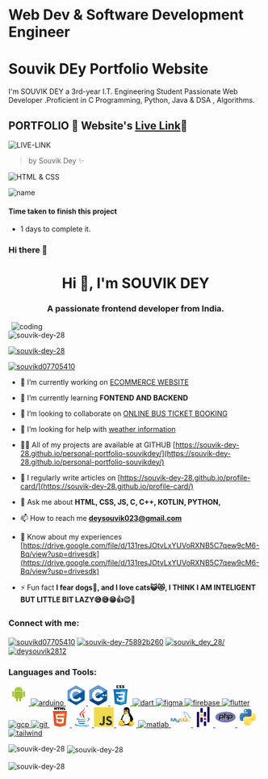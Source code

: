 ﻿# Web Dev & Software Development Engineer
# Souvik DEy Portfolio Website

 I'm SOUVIK DEY a 3rd-year I.T. Engineering Student Passionate Web Developer .Proficient in C Programming, Python, Java & DSA , Algorithms.

## PORTFOLIO 🚀 Website's [Live Link](https://souvik2812.github.io/portfolio/index.html)🔗

![LIVE-LINK](https://img.shields.io/badge/LIVELINK-blue)

>by Souvik Dey ✨

![HTML & CSS](https://img.shields.io/badge/HTML-CSS-orange)

![name](https://img.shields.io/badge/SOUVIK--DEY-IT)

#### Time taken to finish this project

- 1 days to complete it.

<!-- ![image](https://github.com/AparnaShukla2509/aparnashukla2509/assets/14s2578968/57220541-2f9d-4141-b2ca-de3887b8fc45) -->

### Hi there 👋

<!--
**souvik-dey-28/souvik-dey-28** is a ✨ _special_ ✨ repository because its `README.md` (this file) appears on your GitHub profile.

Here are some ideas to get you started:

- 🔭 I’m currently working on ...
- 🌱 I’m currently learning ...
- 👯 I’m looking to collaborate on ...
- 🤔 I’m looking for help with ...
- 💬 Ask me about ...
- 📫 How to reach me: ...
- 😄 Pronouns: ...
- ⚡ Fun fact: ...
-->
<h1 align="center">Hi 👋, I'm SOUVIK DEY</h1>
<h3 align="center">A passionate frontend developer from India.</h3>

<img align="right" alt="coding" width="498" src="https://lh3.googleusercontent.com/FCTJV2u4ETqtkvFn0I1fY184UbdpWhqpAyyV6w7732ookhFnbAF_gBaWMNfAw28z_GhVeZmQIY7jbUuDlFEjWWv6ldLe7FvrJg4=w932">

<p align="left"> <img src="https://komarev.com/ghpvc/?username=souvik-dey-28&label=Profile%20views&color=0e75b6&style=flat" alt="souvik-dey-28" /> </p>

<p align="left"> <a href="https://github.com/ryo-ma/github-profile-trophy"><img src="https://github-profile-trophy.vercel.app/?username=souvik-dey-28" alt="souvik-dey-28" /></a> </p>

<p align="left"> <a href="https://twitter.com/souvikd07705410" target="blank"><img src="https://img.shields.io/twitter/follow/souvikd07705410?logo=twitter&style=for-the-badge" alt="souvikd07705410" /></a> </p>

- 🔭 I’m currently working on [ECOMMERCE WEBSITE](https://souvik-dey-28.github.io/ecommerce-website/)

- 🌱 I’m currently learning **FONTEND AND BACKEND**

- 👯 I’m looking to collaborate on [ONLINE BUS TICKET BOOKING](https://souvik-dey-28.github.io/online-bus-ticket-booking2/)

- 🤝 I’m looking for help with [weather information](https://souvik-dey-28.github.io/weather-details/)

- 👨‍💻 All of my projects are available at GITHUB [https://souvik-dey-28.github.io/personal-portfolio-souvikdey/](https://souvik-dey-28.github.io/personal-portfolio-souvikdey/)

- 📝 I regularly write articles on [https://souvik-dey-28.github.io/profile-card/](https://souvik-dey-28.github.io/profile-card/)

- 💬 Ask me about **HTML, CSS, JS, C, C++, KOTLIN, PYTHON,**

- 📫 How to reach me **deysouvik023@gmail.com**

- 📄 Know about my experiences [https://drive.google.com/file/d/131resJOtvLxYUVoRXNB5C7qew9cM6-Bq/view?usp=drivesdk](https://drive.google.com/file/d/131resJOtvLxYUVoRXNB5C7qew9cM6-Bq/view?usp=drivesdk)

- ⚡ Fun fact **I fear dogs🐶, and I love cats😺😻, I THINK I AM INTELIGENT BUT LITTLE BIT LAZY😅😅😁👍😉🤞**

<h3 align="left">Connect with me:</h3>
<p align="left">
<a href="https://twitter.com/souvikd07705410" target="blank"><img align="center" src="https://raw.githubusercontent.com/rahuldkjain/github-profile-readme-generator/master/src/images/icons/Social/twitter.svg" alt="souvikd07705410" height="30" width="40" /></a>
<a href="https://linkedin.com/in/souvik-dey-75892b260" target="blank"><img align="center" src="https://raw.githubusercontent.com/rahuldkjain/github-profile-readme-generator/master/src/images/icons/Social/linked-in-alt.svg" alt="souvik-dey-75892b260" height="30" width="40" /></a>
<a href="https://instagram.com/souvik_dey_28/" target="blank"><img align="center" src="https://raw.githubusercontent.com/rahuldkjain/github-profile-readme-generator/master/src/images/icons/Social/instagram.svg" alt="souvik_dey_28/" height="30" width="40" /></a>
<a href="https://auth.geeksforgeeks.org/user/deysouvik2812" target="blank"><img align="center" src="https://raw.githubusercontent.com/rahuldkjain/github-profile-readme-generator/master/src/images/icons/Social/geeks-for-geeks.svg" alt="deysouvik2812" height="30" width="40" /></a>
</p>

<h3 align="left">Languages and Tools:</h3>
<p align="left"> <a href="https://developer.android.com" target="_blank" rel="noreferrer"> <img src="https://raw.githubusercontent.com/devicons/devicon/master/icons/android/android-original-wordmark.svg" alt="android" width="40" height="40"/> </a> <a href="https://www.arduino.cc/" target="_blank" rel="noreferrer"> <img src="https://cdn.worldvectorlogo.com/logos/arduino-1.svg" alt="arduino" width="40" height="40"/> </a> <a href="https://www.cprogramming.com/" target="_blank" rel="noreferrer"> <img src="https://raw.githubusercontent.com/devicons/devicon/master/icons/c/c-original.svg" alt="c" width="40" height="40"/> </a> <a href="https://www.w3schools.com/cpp/" target="_blank" rel="noreferrer"> <img src="https://raw.githubusercontent.com/devicons/devicon/master/icons/cplusplus/cplusplus-original.svg" alt="cplusplus" width="40" height="40"/> </a> <a href="https://www.w3schools.com/css/" target="_blank" rel="noreferrer"> <img src="https://raw.githubusercontent.com/devicons/devicon/master/icons/css3/css3-original-wordmark.svg" alt="css3" width="40" height="40"/> </a> <a href="https://dart.dev" target="_blank" rel="noreferrer"> <img src="https://www.vectorlogo.zone/logos/dartlang/dartlang-icon.svg" alt="dart" width="40" height="40"/> </a> <a href="https://www.figma.com/" target="_blank" rel="noreferrer"> <img src="https://www.vectorlogo.zone/logos/figma/figma-icon.svg" alt="figma" width="40" height="40"/> </a> <a href="https://firebase.google.com/" target="_blank" rel="noreferrer"> <img src="https://www.vectorlogo.zone/logos/firebase/firebase-icon.svg" alt="firebase" width="40" height="40"/> </a> <a href="https://flutter.dev" target="_blank" rel="noreferrer"> <img src="https://www.vectorlogo.zone/logos/flutterio/flutterio-icon.svg" alt="flutter" width="40" height="40"/> </a> <a href="https://cloud.google.com" target="_blank" rel="noreferrer"> <img src="https://www.vectorlogo.zone/logos/google_cloud/google_cloud-icon.svg" alt="gcp" width="40" height="40"/> </a> <a href="https://git-scm.com/" target="_blank" rel="noreferrer"> <img src="https://www.vectorlogo.zone/logos/git-scm/git-scm-icon.svg" alt="git" width="40" height="40"/> </a> <a href="https://www.w3.org/html/" target="_blank" rel="noreferrer"> <img src="https://raw.githubusercontent.com/devicons/devicon/master/icons/html5/html5-original-wordmark.svg" alt="html5" width="40" height="40"/> </a> <a href="https://www.java.com" target="_blank" rel="noreferrer"> <img src="https://raw.githubusercontent.com/devicons/devicon/master/icons/java/java-original.svg" alt="java" width="40" height="40"/> </a> <a href="https://developer.mozilla.org/en-US/docs/Web/JavaScript" target="_blank" rel="noreferrer"> <img src="https://raw.githubusercontent.com/devicons/devicon/master/icons/javascript/javascript-original.svg" alt="javascript" width="40" height="40"/> </a> <a href="https://www.linux.org/" target="_blank" rel="noreferrer"> <img src="https://raw.githubusercontent.com/devicons/devicon/master/icons/linux/linux-original.svg" alt="linux" width="40" height="40"/> </a> <a href="https://www.mathworks.com/" target="_blank" rel="noreferrer"> <img src="https://upload.wikimedia.org/wikipedia/commons/2/21/Matlab_Logo.png" alt="matlab" width="40" height="40"/> </a> <a href="https://www.mysql.com/" target="_blank" rel="noreferrer"> <img src="https://raw.githubusercontent.com/devicons/devicon/master/icons/mysql/mysql-original-wordmark.svg" alt="mysql" width="40" height="40"/> </a> <a href="https://pandas.pydata.org/" target="_blank" rel="noreferrer"> <img src="https://raw.githubusercontent.com/devicons/devicon/2ae2a900d2f041da66e950e4d48052658d850630/icons/pandas/pandas-original.svg" alt="pandas" width="40" height="40"/> </a> <a href="https://www.php.net" target="_blank" rel="noreferrer"> <img src="https://raw.githubusercontent.com/devicons/devicon/master/icons/php/php-original.svg" alt="php" width="40" height="40"/> </a> <a href="https://www.python.org" target="_blank" rel="noreferrer"> <img src="https://raw.githubusercontent.com/devicons/devicon/master/icons/python/python-original.svg" alt="python" width="40" height="40"/> </a> <a href="https://tailwindcss.com/" target="_blank" rel="noreferrer"> <img src="https://www.vectorlogo.zone/logos/tailwindcss/tailwindcss-icon.svg" alt="tailwind" width="40" height="40"/> </a> </p>

<p><img align="left" src="https://github-readme-stats.vercel.app/api/top-langs?username=souvik-dey-28&show_icons=true&locale=en&layout=compact" alt="souvik-dey-28" /></p>

<p>&nbsp;<img align="center" src="https://github-readme-stats.vercel.app/api?username=souvik-dey-28&show_icons=true&locale=en" alt="souvik-dey-28" /></p>

<p><img align="center" src="https://github-readme-streak-stats.herokuapp.com/?user=souvik-dey-28&" alt="souvik-dey-28" /></p>
